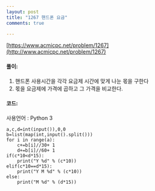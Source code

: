```yaml
---
layout: post
title: "1267 핸드폰 요금"
comments: true

---
```

[https://www.acmicpc.net/problem/1267](http://www.acmicpc.net/problem/1267)

#### **풀이:**
1. 핸드폰 사용시간을 각각 요금제 시간에 맞게 나눈 몫을 구한다
2. 몫을 요금제에 가격에 곱하고 그 가격을 비교한다.
 

#### **코드:**
사용언어 : Python 3
```
a,c,d=int(input()),0,0
b=list(map(int,input().split()))
for i in range(a):
    c+=b[i]//30+ 1
    d+=b[i]//60+ 1
if(c*10<d*15):
    print("Y %d" % (c*10))
elif(c*10==d*15):
    print("Y M %d" % (c*10))
else:
    print("M %d" % (d*15))
```